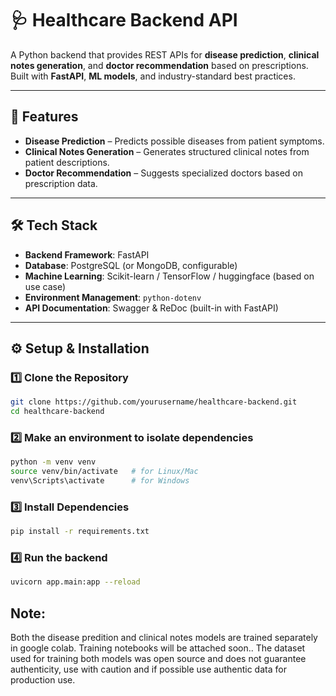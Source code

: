 # 🩺 Healthcare Backend API

A Python backend that provides REST APIs for **disease prediction**, **clinical notes generation**, and **doctor recommendation** based on prescriptions.  
Built with **FastAPI**, **ML models**, and industry-standard best practices.

---

## 🚀 Features

- **Disease Prediction** – Predicts possible diseases from patient symptoms.
- **Clinical Notes Generation** – Generates structured clinical notes from patient descriptions.
- **Doctor Recommendation** – Suggests specialized doctors based on prescription data.

---

## 🛠️ Tech Stack

- **Backend Framework**: FastAPI
- **Database**: PostgreSQL (or MongoDB, configurable)
- **Machine Learning**: Scikit-learn / TensorFlow / huggingface (based on use case)
- **Environment Management**: `python-dotenv`
- **API Documentation**: Swagger & ReDoc (built-in with FastAPI)

---

## ⚙️ Setup & Installation

### 1️⃣ Clone the Repository

```bash
git clone https://github.com/yourusername/healthcare-backend.git
cd healthcare-backend
```

### 2️⃣ Make an environment to isolate dependencies

```bash
python -m venv venv
source venv/bin/activate   # for Linux/Mac
venv\Scripts\activate      # for Windows
```

### 3️⃣ Install Dependencies

```bash
pip install -r requirements.txt
```

### 4️⃣ Run the backend

```bash
uvicorn app.main:app --reload
```

## Note:

Both the disease predition and clinical notes models are trained separately in google colab. Training notebooks will be attached soon..
The dataset used for training both models was open source and does not guarantee authenticity, use with caution and if possible use authentic data for production use.
